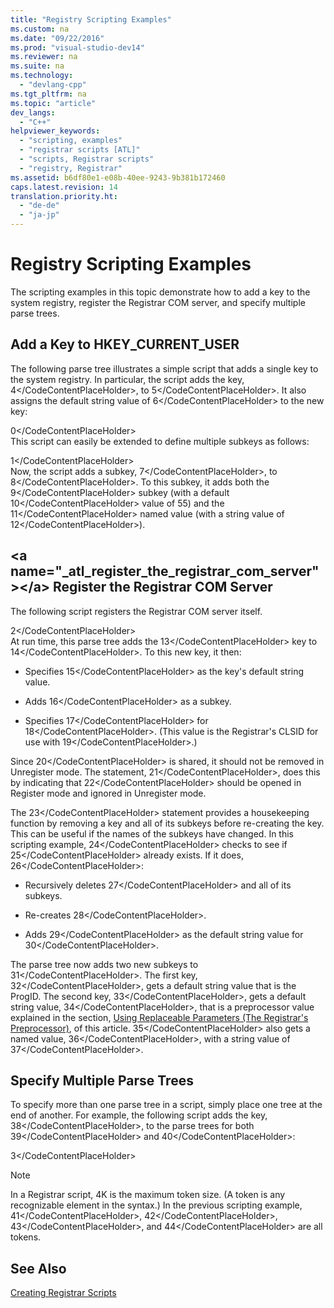```yaml
---
title: "Registry Scripting Examples"
ms.custom: na
ms.date: "09/22/2016"
ms.prod: "visual-studio-dev14"
ms.reviewer: na
ms.suite: na
ms.technology: 
  - "devlang-cpp"
ms.tgt_pltfrm: na
ms.topic: "article"
dev_langs: 
  - "C++"
helpviewer_keywords: 
  - "scripting, examples"
  - "registrar scripts [ATL]"
  - "scripts, Registrar scripts"
  - "registry, Registrar"
ms.assetid: b6df80e1-e08b-40ee-9243-9b381b172460
caps.latest.revision: 14
translation.priority.ht: 
  - "de-de"
  - "ja-jp"
---
```

# Registry Scripting Examples
The scripting examples in this topic demonstrate how to add a key to the system registry, register the Registrar COM server, and specify multiple parse trees.  
  
## Add a Key to HKEY_CURRENT_USER  
 The following parse tree illustrates a simple script that adds a single key to the system registry. In particular, the script adds the key, <CodeContentPlaceHolder>4\</CodeContentPlaceHolder>, to <CodeContentPlaceHolder>5\</CodeContentPlaceHolder>. It also assigns the default string value of <CodeContentPlaceHolder>6\</CodeContentPlaceHolder> to the new key:  
  
<CodeContentPlaceHolder>0\</CodeContentPlaceHolder>  
 This script can easily be extended to define multiple subkeys as follows:  
  
<CodeContentPlaceHolder>1\</CodeContentPlaceHolder>  
 Now, the script adds a subkey, <CodeContentPlaceHolder>7\</CodeContentPlaceHolder>, to <CodeContentPlaceHolder>8\</CodeContentPlaceHolder>. To this subkey, it adds both the <CodeContentPlaceHolder>9\</CodeContentPlaceHolder> subkey (with a default <CodeContentPlaceHolder>10\</CodeContentPlaceHolder> value of 55) and the <CodeContentPlaceHolder>11\</CodeContentPlaceHolder> named value (with a string value of <CodeContentPlaceHolder>12\</CodeContentPlaceHolder>).  
  
##  \<a name="_atl_register_the_registrar_com_server">\</a> Register the Registrar COM Server  
 The following script registers the Registrar COM server itself.  
  
<CodeContentPlaceHolder>2\</CodeContentPlaceHolder>  
 At run time, this parse tree adds the <CodeContentPlaceHolder>13\</CodeContentPlaceHolder> key to <CodeContentPlaceHolder>14\</CodeContentPlaceHolder>. To this new key, it then:  
  
-   Specifies <CodeContentPlaceHolder>15\</CodeContentPlaceHolder> as the key's default string value.  
  
-   Adds <CodeContentPlaceHolder>16\</CodeContentPlaceHolder> as a subkey.  
  
-   Specifies <CodeContentPlaceHolder>17\</CodeContentPlaceHolder> for <CodeContentPlaceHolder>18\</CodeContentPlaceHolder>. (This value is the Registrar's CLSID for use with <CodeContentPlaceHolder>19\</CodeContentPlaceHolder>.)  
  
 Since <CodeContentPlaceHolder>20\</CodeContentPlaceHolder> is shared, it should not be removed in Unregister mode. The statement, <CodeContentPlaceHolder>21\</CodeContentPlaceHolder>, does this by indicating that <CodeContentPlaceHolder>22\</CodeContentPlaceHolder> should be opened in Register mode and ignored in Unregister mode.  
  
 The <CodeContentPlaceHolder>23\</CodeContentPlaceHolder> statement provides a housekeeping function by removing a key and all of its subkeys before re-creating the key. This can be useful if the names of the subkeys have changed. In this scripting example, <CodeContentPlaceHolder>24\</CodeContentPlaceHolder> checks to see if <CodeContentPlaceHolder>25\</CodeContentPlaceHolder> already exists. If it does, <CodeContentPlaceHolder>26\</CodeContentPlaceHolder>:  
  
-   Recursively deletes <CodeContentPlaceHolder>27\</CodeContentPlaceHolder> and all of its subkeys.  
  
-   Re-creates <CodeContentPlaceHolder>28\</CodeContentPlaceHolder>.  
  
-   Adds <CodeContentPlaceHolder>29\</CodeContentPlaceHolder> as the default string value for <CodeContentPlaceHolder>30\</CodeContentPlaceHolder>.  
  
 The parse tree now adds two new subkeys to <CodeContentPlaceHolder>31\</CodeContentPlaceHolder>. The first key, <CodeContentPlaceHolder>32\</CodeContentPlaceHolder>, gets a default string value that is the ProgID. The second key, <CodeContentPlaceHolder>33\</CodeContentPlaceHolder>, gets a default string value, <CodeContentPlaceHolder>34\</CodeContentPlaceHolder>, that is a preprocessor value explained in the section, [Using Replaceable Parameters (The Registrar's Preprocessor)](../vs140/using-replaceable-parameters--the-registrar-s-preprocessor-.md), of this article. <CodeContentPlaceHolder>35\</CodeContentPlaceHolder> also gets a named value, <CodeContentPlaceHolder>36\</CodeContentPlaceHolder>, with a string value of <CodeContentPlaceHolder>37\</CodeContentPlaceHolder>.  
  
## Specify Multiple Parse Trees  
 To specify more than one parse tree in a script, simply place one tree at the end of another. For example, the following script adds the key, <CodeContentPlaceHolder>38\</CodeContentPlaceHolder>, to the parse trees for both <CodeContentPlaceHolder>39\</CodeContentPlaceHolder> and <CodeContentPlaceHolder>40\</CodeContentPlaceHolder>:  
  
<CodeContentPlaceHolder>3\</CodeContentPlaceHolder>  
> [!NOTE]
>  In a Registrar script, 4K is the maximum token size. (A token is any recognizable element in the syntax.) In the previous scripting example, <CodeContentPlaceHolder>41\</CodeContentPlaceHolder>, <CodeContentPlaceHolder>42\</CodeContentPlaceHolder>, <CodeContentPlaceHolder>43\</CodeContentPlaceHolder>, and <CodeContentPlaceHolder>44\</CodeContentPlaceHolder> are all tokens.  
  
## See Also  
 [Creating Registrar Scripts](../vs140/creating-registrar-scripts.md)